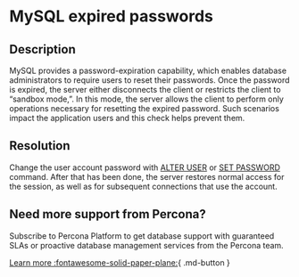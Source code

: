 # MySQL expired passwords

## Description

MySQL provides a password-expiration capability, which enables database administrators to require users to reset their passwords. Once the password is expired, the server either disconnects the client or restricts the client to “sandbox mode,”. In this mode, the server allows the client to perform only operations necessary for resetting the expired password.
Such scenarios impact the application users and this check helps prevent them.


## Resolution

Change the user account password with [ALTER USER](https://dev.mysql.com/doc/refman/8.0/en/alter-user.html) or [SET PASSWORD](https://dev.mysql.com/doc/refman/8.0/en/set-password.html) command. 
After that has been done, the server restores normal access for the session, as well as for subsequent connections that use the account. 

## Need more support from Percona?

Subscribe to Percona Platform to get database support with guaranteed SLAs or proactive database management services from the Percona team.

[Learn more :fontawesome-solid-paper-plane:](https://per.co.na/subscribe){ .md-button }
